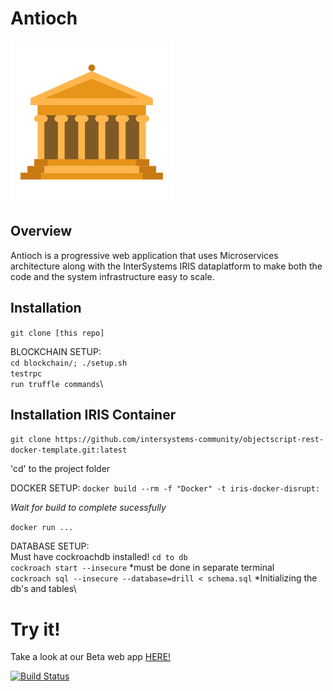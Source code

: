 # Antioch
![alt text](antioch1.png)

## Overview

Antioch is a progressive web application that uses Microservices architecture along with the InterSystems IRIS dataplatform to make both the code and the system infrastructure easy to scale.


## Installation
`git clone [this repo]`

BLOCKCHAIN SETUP:\
`cd blockchain/; ./setup.sh`\
`testrpc`\
`run truffle commands`\

## Installation IRIS Container
`git clone https://github.com/intersystems-community/objectscript-rest-docker-template.git:latest`

'cd' to the project folder

DOCKER SETUP:
`docker build --rm -f "Docker" -t iris-docker-disrupt:`

*Wait for build to complete sucessfully*

`docker run ...`

DATABASE SETUP:\
Must have cockroachdb installed!
`cd to db`\
`cockroach start --insecure` *must be done in separate terminal\
`cockroach sql --insecure --database=drill < schema.sql` *Initializing the db's and tables\

# Try it!

Take a look at our Beta web app [HERE!](http://www..com/)

[![Build Status](https://travis-ci.org/coderrick/drill.svg?branch=master)](https://travis-ci.org/coderrick/drill)
